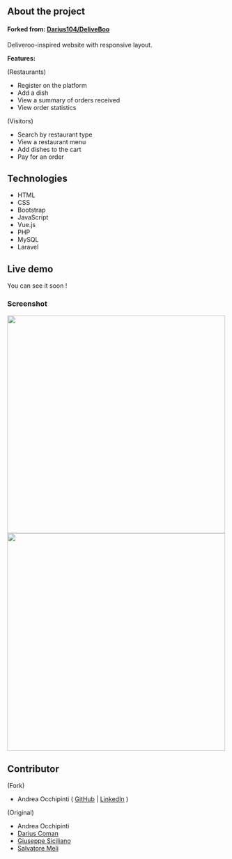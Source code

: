 ## About the project
#### Forked from: [Darius104/DeliveBoo](https://github.com/Darius104/DeliveBoo)

Deliveroo-inspired website with responsive layout.

**Features:**

(Restaurants)
- Register on the platform
- Add a dish
- View a summary of orders received
- View order statistics

(Visitors)
- Search by restaurant type
- View a restaurant menu
- Add dishes to the cart
- Pay for an order


## Technologies 
- HTML
- CSS 
- Bootstrap
- JavaScript 
- Vue.js
- PHP 
- MySQL 
- Laravel

## Live demo
You can see it soon !
<!-- You can **[check it out here](https://painteyes.github.io/laravel-vue-deliveroo)** ! -->

### Screenshot
<div>
    <img style="width: 500px" src="https://i.postimg.cc/fTMjXGVk/deliveroo-home-page.png"/>
    <img style="width: 500px" src="https://i.postimg.cc/9XDj2kmR/deliveroo.png"/>
<div/>
   



## Contributor

(Fork)

- Andrea Occhipinti ( [GitHub](https://github.com/painteyes) | [LinkedIn](https://www.linkedin.com/in/occhipinti) )

(Original)
- Andrea Occhipinti 
- [Darius Coman](https://github.com/Darius104) 
- [Giuseppe Siciliano](https://github.com/giuseppesiciliano) 
- [Salvatore Meli](https://github.com/salvomel)
